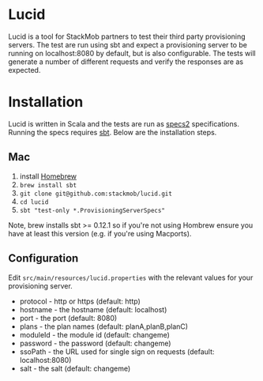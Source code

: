 Lucid
=====
Lucid is a tool for StackMob partners to test their third party provisioning servers. The test are run using sbt and
expect a provisioning server to be running on localhost:8080 by default, but is also configurable. The tests will generate
a number of different requests and verify the responses are as expected.

# Installation
Lucid is written in Scala and the tests are run as [specs2](http://etorreborre.github.com/specs2/) specifications. Running
the specs requires [sbt](http://www.scala-sbt.org/). Below are the installation steps.

## Mac
1. install [Homebrew](http://mxcl.github.com/homebrew/)
2. ```brew install sbt```
3. ```git clone git@github.com:stackmob/lucid.git```
4. ```cd lucid```
5. ```sbt "test-only *.ProvisioningServerSpecs"```

Note, brew installs sbt >= 0.12.1 so if you're not using Hombrew ensure you have at least this version (e.g. if you're using Macports).

## Configuration
Edit ```src/main/resources/lucid.properties``` with the relevant values for your provisioning server.
* protocol - http or https (default: http)
* hostname - the hostname (default: localhost)
* port - the port (default: 8080)
* plans - the plan names (default: planA,planB,planC)
* moduleId - the module id (default: changeme)
* password - the password (default: changeme)
* ssoPath - the URL used for single sign on requests (default: localhost:8080)
* salt - the salt (default: changeme)
